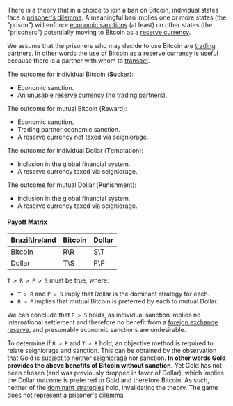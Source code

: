 There is a theory that in a choice to join a ban on Bitcoin, individual states face a [prisoner's dilemma](https://en.wikipedia.org/wiki/Prisoner%27s_dilemma). A meaningful ban implies one or more states (the "prison") will enforce [economic sanctions](https://www.cfr.org/backgrounder/what-are-economic-sanctions) (at least) on other states (the "prisoners") potentially moving to Bitcoin as a [reserve currency](https://en.wikipedia.org/wiki/Reserve_currency).

We assume that the prisoners who may decide to use Bitcoin are [trading](Glossary#trade) partners. In other words the use of Bitcoin as a reserve currency is useful because there is a partner with whom to [transact](Glossary#transaction).

The outcome for individual Bitcoin (**S**ucker):
* Economic sanction.
* An unusable reserve currency (no trading partners).

The outcome for mutual Bitcoin (**R**eward):
* Economic sanction.
* Trading partner economic sanction.
* A reserve currency not taxed via seigniorage.

The outcome for individual Dollar (**T**emptation):
* Inclusion in the global financial system.
* A reserve currency taxed via seigniorage.

The outcome for mutual Dollar (**P**unishment):
* Inclusion in the global financial system.
* A reserve currency taxed via seigniorage.

#### Payoff Matrix
|Brazil\Ireland     |Bitcoin|Dollar  |
|-------------------|-------|--------|
|Bitcoin            |R\R    |S\T     |
|Dollar             |T\S    |P\P     |

`T > R > P > S` must be true, where:
* `T > R` and `P > S` imply that Dollar is the dominant strategy for each.
* `R > P` implies that mutual Bitcoin is preferred by each to mutual Dollar.

We can conclude that `P > S` holds, as individual sanction implies no international settlement and therefore no benefit from a [foreign exchange reserve](https://en.wikipedia.org/wiki/Foreign-exchange_reserves), and presumably economic sanctions are undesirable.

To determine if `R > P` and `T > R` hold, an objective method is required to relate seigniorage and sanction. This can be obtained by the observation that Gold is subject to neither [seigniorage](https://en.wikipedia.org/wiki/Seigniorage) nor sanction. **In other words Gold provides the above benefits of Bitcoin without sanction.** Yet Gold has not been chosen (and was previously dropped in favor of Dollar), which implies the Dollar outcome is preferred to Gold and therefore Bitcoin. As such, neither of the [dominant strategies](https://en.wikipedia.org/wiki/Strategic_dominance) hold, invalidating the theory. The game does not represent a prisoner's dilemma.